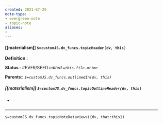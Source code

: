 ```yaml
---
created: 2021-07-29
note-type: 
- evergreen-note
- topic-note
aliases:
- 
---
```


#### [[materialism]] `$=customJS.dv_funcs.topicHeader(dv, this)`


**Definition**::

**Status**:: #EVER/SEED 
*edited `=this.file.mtime`*

**Parents**:: 
*`$=customJS.dv_funcs.outlinedIn(dv, this)`*

##### [[materialism]] `$=customJS.dv_funcs.topicOutlineHeader(dv, this)`
- 

### <hr class="dataviews"/>

`$=customJS.dv_funcs.topicNoteDataviews({dv, that:this})`
